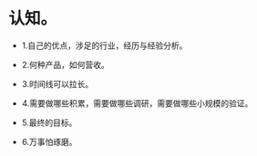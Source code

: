 # 认知。

- 1.自己的优点，涉足的行业，经历与经验分析。

- 2.何种产品，如何营收。

- 3.时间线可以拉长。

- 4.需要做哪些积累，需要做哪些调研，需要做哪些小规模的验证。

- 5.最终的目标。

- 6.万事怕琢磨。
